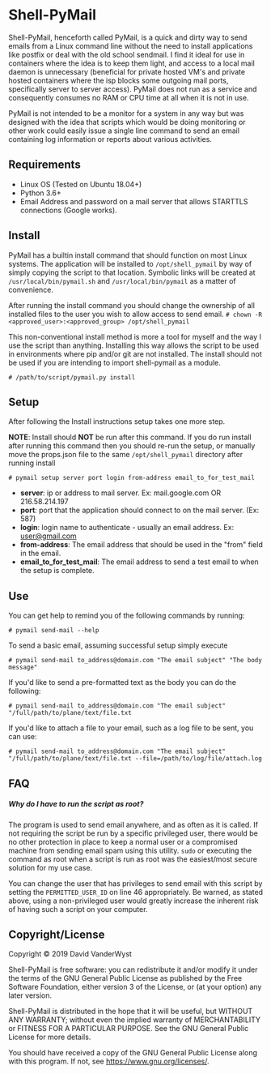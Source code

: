 # Shell-PyMail

Shell-PyMail, henceforth called PyMail, is a quick and dirty way to send emails from a Linux command line without the need to install applications like postfix or deal with the old school sendmail. I find it ideal for use in containers where the idea is to keep them light, and access to a local mail daemon is unnecessary (beneficial for private hosted VM's and private hosted containers where the isp blocks some outgoing mail ports, specifically server to server access). PyMail does not run as a service and consequently consumes no RAM or CPU time at all when it is not in use.

PyMail is not intended to be a monitor for a system in any way but was designed with the idea that scripts which would be doing monitoring or other work could easily issue a single line command to send an email containing log information or reports about various activities.

## Requirements

- Linux OS (Tested on Ubuntu 18.04+)
- Python 3.6+
- Email Address and password on a mail server that allows STARTTLS connections (Google works).

## Install

PyMail has a builtin install command that should function on most Linux systems. The application will be installed to `/opt/shell_pymail` by way of simply copying the script to that location. Symbolic links will be created at `/usr/local/bin/pymail.sh` and `/usr/local/bin/pymail` as a matter of convenience.

After running the install command you should change the ownership of all installed files to the user you wish to allow access to send email. `# chown -R <approved_user>:<approved_group> /opt/shell_pymail`

This non-conventional install method is more a tool for myself and the way I use the script than anything. Installing this way allows the script to be used in environments where pip and/or git are not installed. The install should not be used if you are intending to import shell-pymail as a module.

`# /path/to/script/pymail.py install` 

## Setup

After following the Install instructions setup takes one more step.

**NOTE**: Install should **NOT** be run after this command. If you do run install after running this command then you should re-run the setup, or manually move the props.json file to the same `/opt/shell_pymail` directory after running install

`# pymail setup server port login from-address email_to_for_test_mail`

- **server**: ip or address to mail server. Ex: mail.google.com OR 216.58.214.197
- **port**: port that the application should connect to on the mail server. (Ex: 587)
- **login**: login name to authenticate - usually an email address. Ex: user@gmail.com
- **from-address**: The email address that should be used in the "from" field in the email.
- **email_to_for_test_mail**: The email address to send a test email to when the setup is complete.

## Use

You can get help to remind you of the following commands by running:

`# pymail send-mail --help`

To send a basic email, assuming successful setup simply execute

`# pymail send-mail to_address@domain.com "The email subject" "The body message"`

If you'd like to send a pre-formatted text as the body you can do the following:

`# pymail send-mail to_address@domain.com "The email subject" "/full/path/to/plane/text/file.txt`

If you'd like to attach a file to your email, such as a log file to be sent, you can use:

`# pymail send-mail to_address@domain.com "The email subject" "/full/path/to/plane/text/file.txt --file=/path/to/log/file/attach.log`

## FAQ

##### Why do I have to run the script as root?

The program is used to send email anywhere, and as often as it is called. If not requiring the script be run by a specific privileged user, there would be no other protection in place to keep a normal user or a compromised machine from sending email spam using this utility. `sudo` or executing the command as root when a script is run as root was the easiest/most secure solution for my use case.

You can change the user that has privileges to send email with this script by setting the `PERMITTED_USER_ID` on line 46 appropriately. Be warned, as stated above, using a non-privileged user would greatly increase the inherent risk of having such a script on your computer.

## Copyright/License

Copyright © 2019  David VanderWyst

Shell-PyMail is free software: you can redistribute it and/or modify
it under the terms of the GNU General Public License as published by
the Free Software Foundation, either version 3 of the License, or
(at your option) any later version.

Shell-PyMail is distributed in the hope that it will be useful,
but WITHOUT ANY WARRANTY; without even the implied warranty of
MERCHANTABILITY or FITNESS FOR A PARTICULAR PURPOSE.  See the
GNU General Public License for more details.

You should have received a copy of the GNU General Public License
along with this program.  If not, see <https://www.gnu.org/licenses/>.
